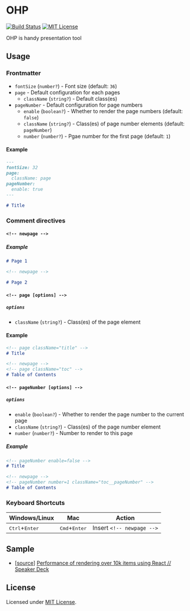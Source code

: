 # OHP
[![Build Status](https://travis-ci.org/izumin5210/OHP.svg?branch=master)](https://travis-ci.org/izumin5210/OHP)
[![MIT License](https://img.shields.io/github/license/izumin5210/OHP.svg)][license]

OHP is handy presentation tool

## Usage
### Frontmatter
- `fontSize` (`number?`) - Font size (default: `36`)
- `page` - Default configuration for each pages
    - `className` (`string?`) - Default class(es)
- `pageNumber` - Default configuration for page numbers
    - `enable` (`boolean?`) - Whether to render the page numbers (default: `false`)
    - `className` (`string?`) - Class(es) of page number elements (default: `pageNumber`)
    - `number` (`number?`) - Pgae number for the first page (default: `1`)

#### Example
```markdown
---
fontSize: 32
page:
  className: page
pageNumber:
  enable: true
---

# Title
```

### Comment directives
#### `<!-- newpage -->`
##### Example
```markdown
# Page 1

<!-- newpage -->

# Page 2
```


#### `<!-- page [options] -->`
##### `options`
- `className` (`string?`) - Class(es) of the page element

#### Example
```markdown
<!-- page className="title" -->
# Title

<!-- newpage -->
<!-- page className="toc" -->
# Table of Contents
```

#### `<!-- pageNumber [options] -->`
##### `options`
- `enable` (`boolean?`) - Whether to render the page number to the current page
- `className` (`string?`) - Class(es) of the page number element
- `number` (`number?`) - Number to render to this page

##### Example
```markdown
<!-- pageNumber enable=false -->
# Title

<!-- newpage -->
<!-- pageNumber number=1 className="toc__pageNumber" -->
# Table of Contents
```

### Keyboard Shortcuts

| Windows/Linux | Mac | Action |
| --- | --- | --- |
| <kbd>Ctrl</kbd>+<kbd>Enter</kbd> | <kbd>Cmd</kbd>+<kbd>Enter</kbd> | Insert `<!-- newpage -->` |


## Sample

- [[source](https://gist.github.com/izumin5210/b4a61ed5003b1666dfe8ecd5baf683f1)] [Performance of rendering over 10k items using React // Speaker Deck](https://speakerdeck.com/izumin5210/performance-of-rendering-over-10k-items-using-react)

## License
Licensed under [MIT License][license].

[license]: https://izumin.mit-license.org/2016
